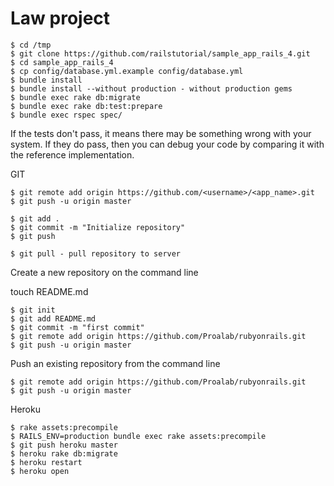 # Law project

    $ cd /tmp
    $ git clone https://github.com/railstutorial/sample_app_rails_4.git
    $ cd sample_app_rails_4
    $ cp config/database.yml.example config/database.yml
    $ bundle install
    $ bundle install --without production - without production gems
    $ bundle exec rake db:migrate
    $ bundle exec rake db:test:prepare
    $ bundle exec rspec spec/

If the tests don't pass, it means there may be something wrong with your system. If they do pass, then you can debug your code by comparing it with the reference implementation.

GIT

	$ git remote add origin https://github.com/<username>/<app_name>.git
	$ git push -u origin master

	$ git add .
	$ git commit -m "Initialize repository"
	$ git push

	$ git pull - pull repository to server

Create a new repository on the command line

touch README.md

	$ git init
	$ git add README.md
	$ git commit -m "first commit"
	$ git remote add origin https://github.com/Proalab/rubyonrails.git
	$ git push -u origin master
	
Push an existing repository from the command line

	$ git remote add origin https://github.com/Proalab/rubyonrails.git
	$ git push -u origin master


Heroku

    $ rake assets:precompile
    $ RAILS_ENV=production bundle exec rake assets:precompile
    $ git push heroku master
    $ heroku rake db:migrate
    $ heroku restart
    $ heroku open
